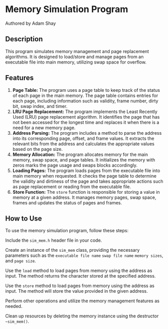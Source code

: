 # Memory Simulation Program
Authored by Adam Shay

## Description
This program simulates memory management and page replacement algorithms. 
It is designed to load/store and manage pages from an executable file into main memory, utilizing swap space for overflow.

## Features
1. **Page Table:** The program uses a page table to keep track of the status of each page in the main memory. 
   The page table contains entries for each page, including information such as validity, frame number, dirty bit, swap index, and timer.
2. **LRU Page Replacement:** The program implements the Least Recently Used (LRU) page replacement algorithm. 
   It identifies the page that has not been accessed for the longest time and replaces it when there is a need for a new memory page.
3. **Address Parsing:** The program includes a method to parse the address into its corresponding page, offset, and frame values. 
   It extracts the relevant bits from the address and calculates the appropriate values based on the page size.
4. **Memory Allocation:** The program allocates memory for the main memory, swap space, and page tables. 
   It initializes the memory with zeros marks the page usage and swaps blocks accordingly.
5. **Loading Pages:** The program loads pages from the executable file into main memory when requested. 
   It checks the page table to determine the validity and dirtiness of the page and takes appropriate actions such as page replacement or reading from the executable file.
6. **Store Function:** The `store` function is responsible for storing a value in memory at a given address. 
   It manages memory pages, swap space, frames and updates the status of pages and frames.

## How to Use

To use the memory simulation program, follow these steps:

Include the `sim_mem.h` header file in your code.

Create an instance of the `sim_mem` class, providing the necessary parameters such as the `executable file name` `swap file name` `memory sizes`, and `page size`.

Use the `load` method to load pages from memory using the address as input. The method returns the character stored at the specified address.

Use the `store` method to load pages from memory using the address as input. The method will store the value provided in the given address.

Perform other operations and utilize the memory management features as needed.

Clean up resources by deleting the memory instance using the destructor `~sim_mem()`.
